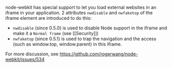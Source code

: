 node-webkit has special support to let you load external websites in an iframe in your application. 2 attributes `nwdisable` and `nwfaketop` of the iframe element are introduced to do this:

* `nwdisable` (since 0.5.0) is used to disable Node support in the iframe and make it a `Normal frame` (see [[Security]])
* `nwfaketop` (since 0.5.1) is used to trap the navigation and the access (such as window.top, window.parent) in this iframe.

For more discussion, see https://github.com/rogerwang/node-webkit/issues/534
